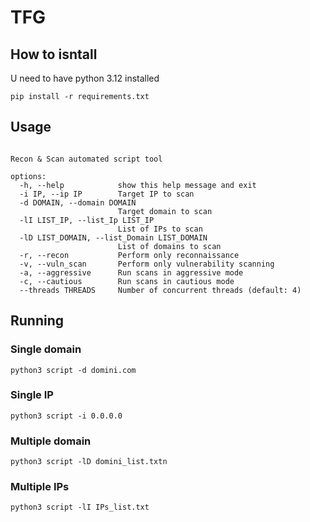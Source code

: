 # TFG

## How to isntall
U need to have python 3.12 installed 

```pip install -r requirements.txt```
## Usage
```usage: script2_tabulat.py [-h] [-i IP] [-d DOMAIN] [-lI LIST_IP] [-lD LIST_DOMAIN] [-r] [-v] [-a] [-c] [--threads THREADS]

Recon & Scan automated script tool

options:
  -h, --help            show this help message and exit
  -i IP, --ip IP        Target IP to scan
  -d DOMAIN, --domain DOMAIN
                        Target domain to scan
  -lI LIST_IP, --list_Ip LIST_IP
                        List of IPs to scan
  -lD LIST_DOMAIN, --list_Domain LIST_DOMAIN
                        List of domains to scan
  -r, --recon           Perform only reconnaissance
  -v, --vuln_scan       Perform only vulnerability scanning
  -a, --aggressive      Run scans in aggressive mode
  -c, --cautious        Run scans in cautious mode
  --threads THREADS     Number of concurrent threads (default: 4)
```
## Running 
### Single domain
``python3 script -d domini.com``
### Single IP
``python3 script -i 0.0.0.0``
### Multiple domain
``python3 script -lD domini_list.txtn``
### Multiple IPs
``python3 script -lI IPs_list.txt``
